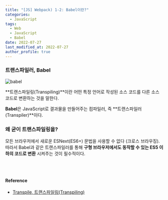 ```yaml
---
title: "[JS] Webpack) 1-2: Babel이란?"
categories:
  - JavaScript
tags:
  - Web
  - JavaScript
  - Babel
date: 2022-07-27
last_modified_at: 2022-07-27
author_profile: true
---
```




### 트랜스파일러, Babel

![babel](https://user-images.githubusercontent.com/62230430/181162706-8aad38e7-491a-4a40-b323-423af77951f3.png)

**트랜스파일링(Transpiling)**이란 어떤 특정 언어로 작성된 소스 코드를 다른 소스 코드로 변환하는 것을 말한다.


**Babel**은 JavaScript로 결과물을 만들어주는 컴파일러, 즉 **트랜스파일러(Transpiler)**이다. 

### 왜 굳이 트랜스파일링을?

모든 브라우저에서 새로운 ESNext(ES6+) 문법을 사용할 수 없다 (크로스 브라우징). 따라서 Babel과 같은 트랜스파일러를 통해 **구형 브라우저에서도 동작할 수 있는 ES5 이하의 코드로 변환** 시켜주는 것이 필수적이다.

<br/>
<br/>

#### Reference

- [Transpile, 트랜스파일링(Transpiling)](https://velog.io/@dahye-program/Transpile-Transpile-%ED%8A%B8%EB%9E%9C%EC%8A%A4%ED%8C%8C%EC%9D%BC%EB%A7%81Transpiling)